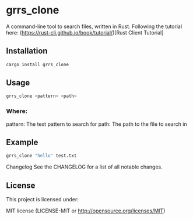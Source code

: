 # grrs_clone

A command-line tool to search files, written in Rust.
Following the tutorial here: (https://rust-cli.github.io/book/tutorial/)[Rust Client Tutorial]

## Installation

```bash
cargo install grrs_clone
```

## Usage
```bash
grrs_clone <pattern> <path>
```

### Where:

pattern: The text pattern to search for
path: The path to the file to search in

## Example

```bash
grrs_clone "hello" test.txt
```

Changelog
See the CHANGELOG for a list of all notable changes.

## License

This project is licensed under:

MIT license (LICENSE-MIT or http://opensource.org/licenses/MIT)

